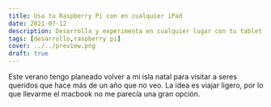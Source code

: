 ```yaml
---
title: Usa tu Raspberry Pi con en cualquier iPad
date: 2021-07-12
description: Desarrolla y experimenta en cualquier lugar con tu tablet y tu Raspberry Pi.
tags: [desarrollo,raspberry pi]
cover: ../../preview.png
draft: true
---
```


Este verano tengo planeado volver a mi isla natal para visitar a seres queridos que hace más de un año que no veo. La idea es viajar ligero, por lo que llevarme el macbook no me parecía una gran opción.